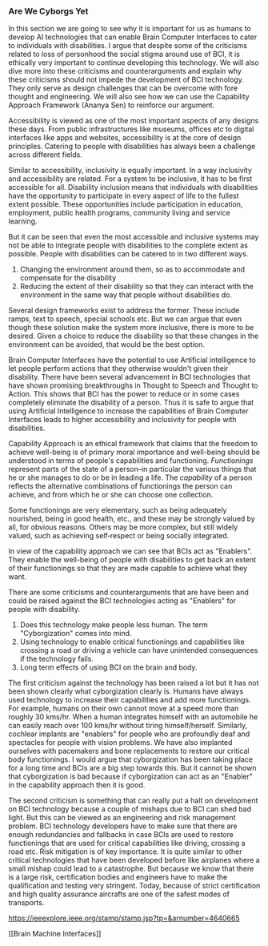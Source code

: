 ### Are We Cyborgs Yet

In this section we are going to see why it is important for us as humans to develop AI technologies that can enable Brain Computer Interfaces to cater to individuals with disabilities. I argue that despite some of the criticisms related to loss of personhood the social stigma around use of BCI, it is ethically very important to continue developing this technology. We will also dive more into these criticisms and counterarguments and explain why these criticisms should not impede the development of BCI technology. They only serve as design challenges that can be overcome with fore thought and engineering. We will also see how we can use the Capability Approach Framework (Ananya Sen) to reinforce our argument. 

Accessibility is viewed as one of the most important aspects of any designs these days. From public infrastructures like museums, offices etc to digital interfaces like apps and websites, accessibility is at the core of design principles. Catering to people with disabilities has always been a challenge across different fields. 

Similar to accessibility, inclusivity is equally important. In a way inclusivity and accessibility are related. For a system to be inclusive, it has to be first accessible for all. Disability inclusion means that individuals with disabilities have the opportunity to participate in every aspect of life to the fullest extent possible. These opportunities include participation in education, employment, public health programs, community living and service learning. 

But it can be seen that even the most accessible and inclusive systems may not be able to integrate people with disabilities to the complete extent as possible. People with disabilities can be catered to in two different ways. 

1. Changing the environment around them, so as to accommodate and compensate for the disability
2. Reducing the extent of their disability so that they can interact with the environment in the same way that people without disabilities do. 

Several design frameworks exist to address the former. These include ramps, text to speech, special schools etc. But we can argue that even though these solution make the system more inclusive, there is more to be desired. Given a choice to reduce the disability so that these changes in the environment can be avoided, that would be the best option. 

Brain Computer Interfaces have the potential to use Artificial intelligence to let people perform actions that they otherwise wouldn't given their disability. There have been several advancement in BCI technologies that have shown promising breakthroughs in Thought to Speech and Thought to Action. This shows that BCI has the power to reduce or in some cases completely eliminate the disability of a person.  Thus it is safe to argue that using Artificial Intelligence to increase the capabilities of Brain Computer Interfaces leads to higher accessibility and inclusivity for people with disabilities. 

Capability Approach is an ethical framework that claims that the freedom to achieve well-being is of primary moral importance and well-being should be understood in terms of people's capabilities and functioning. _Functionings_ represent parts of the state of a person–in particular the various things that he or she manages to do or be in leading a life. The _capability_ of a person reflects the alternative combinations of functionings the person can achieve, and from which he or she can choose one collection.

Some functionings are very elementary, such as being adequately nourished, being in good health, etc., and these may be strongly valued by all, for obvious reasons. Others may be more complex, but still widely valued, such as achieving self‐respect or being socially integrated.

In view of the capability approach we can see that BCIs act as "Enablers". They enable the well-being of people with disabilities to get back an extent of their functionings so that they are made capable to achieve what they want. 

There are some criticisms and counterarguments that are have been and could be raised against the BCI technologies acting as "Enablers" for people with disability. 

1. Does this technology make people less human. The term "Cyborgization" comes into mind. 
2. Using technology to enable critical functionings and capabilities like crossing a road or driving a vehicle can have unintended consequences if the technology fails. 
3. Long term effects of using BCI on the brain and body. 

The first criticism against the technology has been raised a lot but it has not been shown clearly what cyborgization clearly is. Humans have always used technology to increase their capabilities and add more functionings. For example, humans on their own cannot move at a speed more than roughly 30 kms/hr. When a human integrates himself with an automobile he can easily reach over 100 kms/hr without tiring himself/herself. Similarly, cochlear implants are "enablers" for people who are profoundly deaf and spectacles for people with vision problems. We have also implanted ourselves with pacemakers and bone replacements to restore our critical body functionings. I would argue that cyborgization has been taking place for a long time and BCIs are a big step towards this. But it cannot be shown that cyborgization is bad because if cyborgization can act as an "Enabler" in the capability approach then it is good. 

The second criticism is something that can really put a halt on development on BCI technology because a couple of mishaps due to BCI can shed bad light. But this can be viewed as an engineering and risk management problem. BCI technology developers have to make sure that there are enough redundancies and fallbacks in case BCIs are used to restore functionings that are used for critical capabilities like driving, crossing a road etc. Risk mitigation is of key importance. It is quite similar to other critical technologies that have been developed before like airplanes where a small mishap could lead to a catastrophe. But because we know that there is a large risk, certification bodies and engineers have to make the qualification and testing very stringent. Today, because of strict certification and high quality assurance aircrafts are one of the safest modes of transports. 




https://ieeexplore.ieee.org/stamp/stamp.jsp?tp=&arnumber=4640665


[[Brain Machine Interfaces]]


